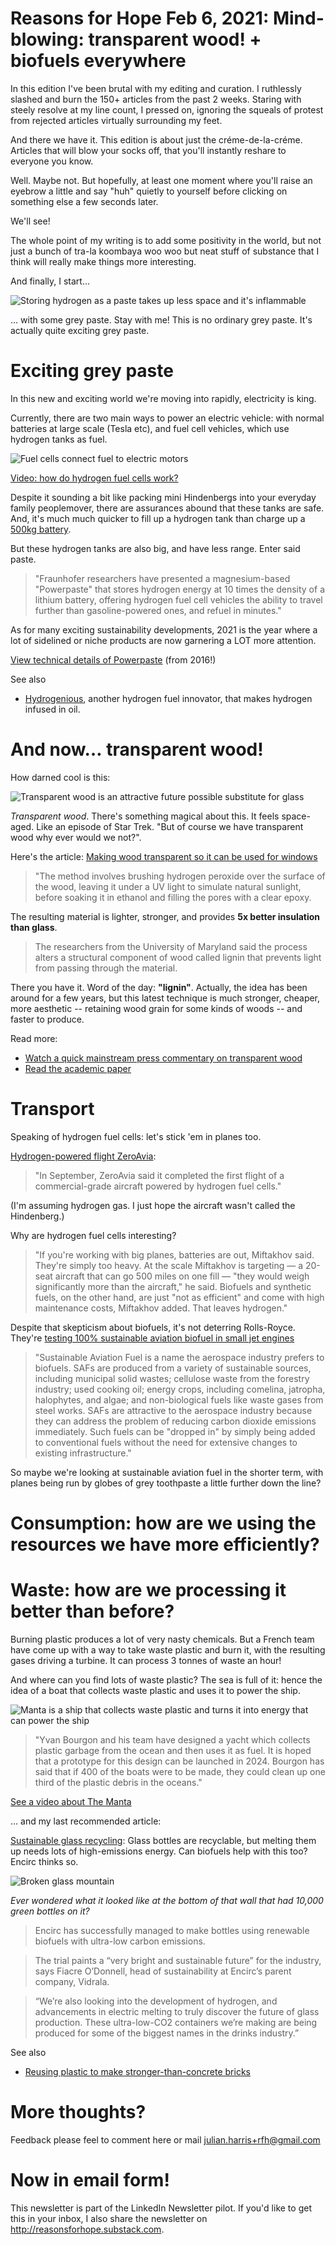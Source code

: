 # Reasons for Hope Feb 6, 2021: Mind-blowing: transparent wood! + biofuels everywhere

In this edition I've been brutal with my editing and curation. I ruthlessly slashed and burn the 150+ articles from the past 2 weeks. Staring with steely resolve at my line count, I pressed on, ignoring the squeals of protest from rejected articles virtually surrounding my feet. 

And there we have it. This edition is about just the créme-de-la-créme. Articles that will blow your socks off, that you'll instantly reshare to everyone you know. 

Well. Maybe not. But hopefully, at least one moment where you'll raise an eyebrow a little and say "huh" quietly to yourself before clicking on something else a few seconds later. 

We'll see!

The whole point of my writing is to add some positivity in the world, but not just a bunch of tra-la koombaya woo woo but neat stuff of substance that I think will really make things more interesting. 


And finally, I start…

![Storing hydrogen as a paste takes up less space and it's inflammable](images/hydrogen-paste.png)

… with some grey paste. Stay with me! This is no ordinary grey paste. It's actually quite exciting grey paste.
# Exciting grey paste

In this new and exciting world we're moving into rapidly, electricity is king.

Currently, there are two main ways to power an electric vehicle: with normal batteries at large scale (Tesla etc), and fuel cell vehicles, which use hydrogen tanks as fuel. 

![Fuel cells connect fuel to electric motors](images/fuel-cell+hydrogen.png)

[Video: how do hydrogen fuel cells work? ](https://www.youtube.com/watch?v=a4pXAmljdUA)

Despite it sounding a bit like packing mini Hindenbergs into your everyday family peoplemover, there are assurances abound that these tanks are safe. And, it's much much quicker to fill up a hydrogen tank than charge up a [500kg battery](https://en.wikipedia.org/wiki/Tesla_Model_S#:~:text=The%2085%20kWh%20battery%20pack,in%20series%20within%20the%20module.). 

But these hydrogen tanks are also big, and have less range. Enter said paste. 

> "Fraunhofer researchers have presented a magnesium-based "Powerpaste" that stores hydrogen energy at 10 times the density of a lithium battery, offering hydrogen fuel cell vehicles the ability to travel further than gasoline-powered ones, and refuel in minutes."

As for many exciting sustainability developments, 2021 is the year where a lot of sidelined or niche products are now garnering a LOT more attention. 

[View technical details of Powerpaste](https://youtu.be/mK1RjE2r_4s?t=257) (from 2016!)


See also 
- [Hydrogenious](https://flip.it/PcXYTZ), another hydrogen fuel innovator, that makes hydrogen infused in oil.


# And now… transparent wood! 

How darned cool is this:

![Transparent wood is an attractive future possible substitute for glass](images/transparent-wood.png)


*Transparent wood*. There's something magical about this. It feels space-aged. Like an episode of Star Trek. "But of course we have transparent wood why ever would we not?". 

Here's the article: [Making wood transparent so it can be used for windows](https://flip.it/MCurLt) 
> "The method involves brushing hydrogen peroxide over the surface of the wood, leaving it under a UV light to simulate natural sunlight, before soaking it in ethanol and filling the pores with a clear epoxy.

The resulting material is lighter, stronger, and provides **5x better insulation than glass**.

> The researchers from the University of Maryland said the process alters a structural component of wood called lignin that prevents light from passing through the material.

There you have it. Word of the day: **"lignin"**. Actually, the idea has been around for a few years, but this latest technique is much stronger, cheaper, more aesthetic -- retaining wood grain for some kinds of woods -- and faster to produce.

Read more:
* [Watch a quick mainstream press commentary on transparent wood](https://www.youtube.com/watch?v=CAUN7jsxA14) 
* [Read the academic paper](https://flip.it/qCe5nk)


# Transport

Speaking of hydrogen fuel cells: let's stick 'em in planes too.

[Hydrogen-powered flight ZeroAvia](https://flip.it/bUyWkE):
  
> "In September, ZeroAvia said it completed the first flight of a commercial-grade aircraft powered by hydrogen fuel cells."

(I'm assuming hydrogen gas. I just hope the aircraft wasn't called the Hindenberg.)

Why are hydrogen fuel cells interesting? 

> "If you're working with big planes, batteries are out, Miftakhov said. They're simply too heavy. At the scale Miftakhov is targeting — a 20-seat aircraft that can go 500 miles on one fill — "they would weigh significantly more than the aircraft," he said.  Biofuels and synthetic fuels, on the other hand, are just "not as efficient" and come with high maintenance costs, Miftakhov added.
That leaves hydrogen."

Despite that skepticism about biofuels, it's not deterring Rolls-Royce. They're [testing 100% sustainable aviation biofuel in small jet engines](https://flip.it/k0tYfS)
> "Sustainable Aviation Fuel is a name the aerospace industry prefers to biofuels. SAFs are produced from a variety of sustainable sources, including municipal solid wastes; cellulose waste from the forestry industry; used cooking oil; energy crops, including comelina, jatropha, halophytes, and algae; and non-biological fuels like waste gases from steel works.
> SAFs are attractive to the aerospace industry because they can address the problem of reducing carbon dioxide emissions immediately. Such fuels can be "dropped in" by simply being added to conventional fuels without the need for extensive changes to existing infrastructure."

So maybe we're looking at sustainable aviation fuel in the shorter term, with planes being run by globes of grey toothpaste a little further down the line? 
# Consumption: how are we using the resources we have more efficiently?



# Waste: how are we processing it better than before? 

Burning plastic produces a lot of very nasty chemicals. But a French team have come up with a way to take waste plastic and burn it, with the resulting gases driving a turbine. It can process 3 tonnes of waste an hour! 


And where can you find lots of waste plastic? The sea is full of it: hence the idea of a boat that collects waste plastic and uses it to power the ship. 

![Manta is a ship that collects waste plastic and turns it into energy that can power the ship](images/manta-sea-cleaner.png)

> "Yvan Bourgon and his team have designed a yacht which collects plastic garbage from the ocean and then uses it as fuel. It is hoped that a prototype for this design can be launched in 2024. Bourgon has said that if 400 of the boats were to be made, they could clean up one third of the plastic debris in the oceans."

[See a video about The Manta](https://www.youtube.com/watch?v=v6w_niPEClU)

… and my last recommended article:

[Sustainable glass recycling](https://flip.it/fOpBzo):
Glass bottles are recyclable, but melting them up needs lots of high-emissions energy. Can biofuels help with this too? Encirc thinks so.

![Broken glass mountain](images/broken%20glass.jpg)

*Ever wondered what it looked like at the bottom of that wall that had 10,000 green bottles on it?*

> Encirc has successfully managed to make bottles using renewable biofuels with ultra-low carbon emissions.

> The trial paints a “very bright and sustainable future” for the industry, says Fiacre O’Donnell, head of sustainability at Encirc’s parent company, Vidrala.

> “We’re also looking into the development of hydrogen, and advancements in electric melting to truly discover the future of glass production. These ultra-low-CO2 containers we’re making are being produced for some of the biggest names in the drinks industry.”

See also
- [Reusing plastic to make stronger-than-concrete bricks](https://flip.it/THmC.7) 

# More thoughts?
Feedback please feel to comment here or mail julian.harris+rfh@gmail.com 

# Now in email form!
This newsletter is part of the LinkedIn Newsletter pilot. If you'd like to get this in your inbox, I also share the newsletter on http://reasonsforhope.substack.com. 

